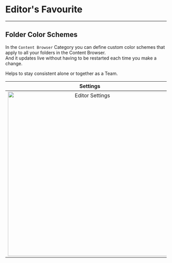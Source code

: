 # Editor's Favourite

<hr>  

## Folder Color Schemes  
In the ``Content Browser`` Category you can define custom color schemes that apply to all your folders in the Content Browser.  
And it updates live without having to be restarted each time you make a change.

Helps to stay consistent alone or together as a Team.

Settings             |  Content Browser
:-------------------------:|:-------------------------:
<img src="https://github.com/user-attachments/assets/05996c8e-cf65-461b-85b5-5ef39dbe734d" width="512px" alt="Editor Settings"/> | <img src="https://github.com/user-attachments/assets/74819f4e-4f3b-4ee8-a9b1-ab557f75a518" width="512px" alt="Content Browser Preview"/>
